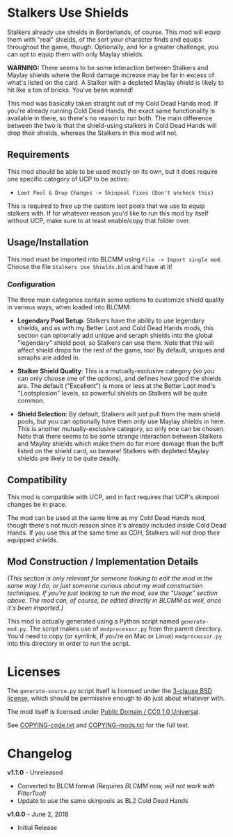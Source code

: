 Stalkers Use Shields
====================

Stalkers already use shields in Borderlands, of course.  This mod will
equip them with "real" shields, of the sort your character finds and equips
throughout the game, though.  Optionally, and for a greater challenge, you
can opt to equip them with only Maylay shields.

**WARNING:** There seems to be some interaction between Stalkers and Maylay
shields where the Roid damage increase may be far in excess of what's
listed on the card.  A Stalker with a depleted Maylay shield is likely to
hit like a ton of bricks.  You've been warned!

This mod was basically taken straight out of my Cold Dead Hands mod.  If
you're already running Cold Dead Hands, the exact same functionality is
available in there, so there's no reason to run both.  The main difference
between the two is that the shield-using stalkers in Cold Dead Hands will
drop their shields, whereas the Stalkers in this mod will not.

Requirements
------------

This mod should be able to be used mostly on its own, but it does require
one specific category of UCP to be active:

* `Loot Pool & Drop Changes -> Skinpool Fixes (Don't uncheck this)`

This is required to free up the custom loot pools that we use to equip
stalkers with.  If for whatever reason you'd like to run this mod by itself
without UCP, make sure to at least enable/copy that folder over.

Usage/Installation
------------------

This mod must be imported into BLCMM using `File -> Import single mod`.
Choose the file `Stalkers Use Shields.blcm` and have at it!

### Configuration

The three main categories contain some options to customize shield quality
in various ways, when loaded into BLCMM:

* **Legendary Pool Setup**: Stalkers have the ability to use legendary
  shields, and as with my Better Loot and Cold Dead Hands mods, this
  section can optionally add unique and seraph shields into the global
  "legendary" shield pool, so Stalkers can use them.  Note that this will
  affect shield drops for the rest of the game, too!  By default, uniques
  and seraphs are added in.

* **Stalker Shield Quality**: This is a mutually-exclusive category (so you can
  only choose one of the options), and defines how good the shields are.
  The default ("Excellent") is more or less at the Better Loot mod's
  "Lootsplosion" levels, so powerful shields on Stalkers will be quite common.

* **Shield Selection**: By default, Stalkers will just pull from the main
  shield pools, but you can optionally have them *only* use Maylay shields
  in here.  This is another mutually-exclusive category, so only one can be
  chosen.  Note that there seems to be some strange interaction between
  Stalkers and Maylay shields which make them do far more damage than the
  buff listed on the shield card, so beware!  Stalkers with depleted Maylay
  shields are likely to be quite deadly.

Compatibility
-------------

This mod is compatible with UCP, and in fact requires that UCP's skinpool
changes be in place.

The mod can be used at the same time as my Cold Dead Hands mod, though
there's not much reason since it's already included inside Cold Dead Hands.
If you use this at the same time as CDH, Stalkers will *not* drop their
equipped shields.

Mod Construction / Implementation Details
-----------------------------------------

*(This section is only relevant for someone looking to edit the mod in the
same way I do, or just someone curious about my mod construction techniques.
If you're just looking to run the mod, see the "Usage" section above.  The
mod can, of course, be edited directly in BLCMM as well, once it's
been imported.)*

This mod is actually generated using a Python script named `generate-mod.py`.
The script makes use of `modprocessor.py` from the parent directory.  You'd
need to copy (or symlink, if you're on Mac or Linux) `modprocessor.py` into
this directory in order to run the script.

Licenses
========

The `generate-source.py` script itself is licensed under the
[3-clause BSD license](https://opensource.org/licenses/BSD-3-Clause),
which should be permissive enough to do just about whatever with.

The mod itself is licensed under
[Public Domain / CC0 1.0 Universal](https://creativecommons.org/publicdomain/zero/1.0/).

See [COPYING-code.txt](../COPYING-code.txt) and [COPYING-mods.txt](../COPYING-mods.txt)
for the full text.

Changelog
=========

**v1.1.0** - Unreleased
 * Converted to BLCM format *(Requires BLCMM now, will not work with FilterTool)*
 * Update to use the same skinpools as BL2 Cold Dead Hands

**v1.0.0** - June 2, 2018
 * Initial Release
